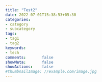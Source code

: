 ```yaml
---
title: "Test2"
date: 2022-07-01T15:38:53+05:30
categories:
- category
- subcategory
tags:
- tag1
- tag2
keywords:
- tech
comments:       false
showMeta:       false
showActions:    false
#thumbnailImage: //example.com/image.jpg
---
```


